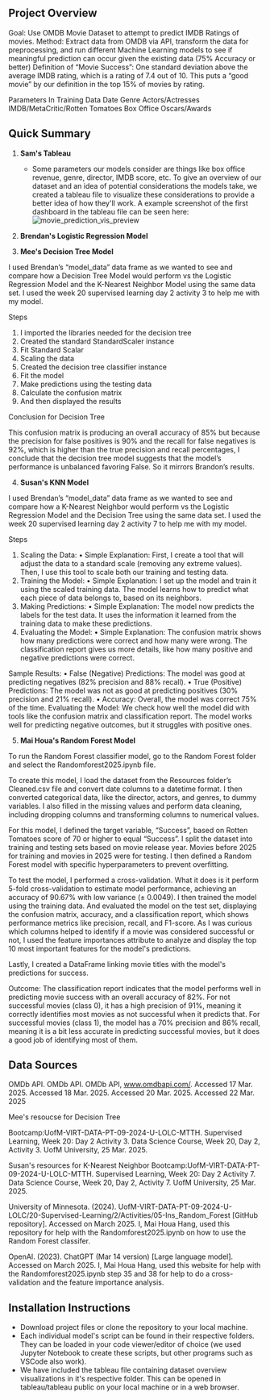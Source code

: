 ## Project Overview
Goal: Use OMDB Movie Dataset to attempt to predict IMDB Ratings of movies. 
Method: Extract data from OMDB via API, transform the data for preprocessing, and run different Machine Learning models to see if meaningful prediction can occur given the existing data (75% Accuracy or better)
Definition of “Movie Success”:  One standard deviation above the average IMDB rating, which is a rating of 7.4 out of 10. This puts a “good movie” by our definition in the top 15% of movies by rating. 


Parameters In Training Data
Date
Genre
Actors/Actresses
IMDB/MetaCritic/Rotten Tomatoes
Box Office
Oscars/Awards

## Quick Summary
1. **Sam's Tableau**
   * Some parameters our models consider are things like box office revenue, genre, director, IMDB score, etc. To give an overview of our dataset and an idea of potential considerations the models take, we created a tableau file to visualize these considerations to provide a better idea of how they'll work. A example screenshot of the first dashboard in the tableau file can be seen here: ![movie_prediction_vis_preview](https://github.com/user-attachments/assets/a8f1495f-d959-4dbb-a0c6-54c1053f9f76)
2. **Brendan's Logistic Regression Model**

3. **Mee's Decision Tree Model**

I used Brendan’s “model_data” data frame as we wanted to see and compare how a Decision Tree Model would perform vs the Logistic Regression Model and the K-Nearest Neighbor Model using the same data set. I used the week 20 supervised learning day 2 activity 3 to help me with my model.

Steps

1. I imported the libraries needed for the decision tree 
2. Created the standard StandardScaler instance
3. Fit Standard Scalar
4. Scaling the data
5. Created the decision tree classifier instance
6. Fit the model
7. Make predictions using the testing data
8. Calculate the confusion matrix
9. And then displayed the results

Conclusion for Decision Tree

This confusion matrix is producing an overall accuracy of 85% but because the precision for false positives is 90% and the recall for false negatives is 92%, which is higher than the true precision and recall percentages, I conclude that the decision tree model suggests that the model’s performance is unbalanced favoring False. So it mirrors Brandon’s results.


4. **Susan's KNN Model**
   
I used Brendan’s “model_data” data frame as we wanted to see and compare how a K-Nearest Neighbor would perform vs the Logistic Regression Model and the Decision Tree using the same data set. I used the week 20 supervised learning day 2 activity 7 to help me with my model.

Steps 

1. Scaling the Data:
•	Simple Explanation: First, I create a tool that will adjust the data to a standard scale (removing any extreme values). Then, I use this tool to scale both our training and testing data.
2. Training the Model:
•	Simple Explanation: I set up the model and train it using the scaled training data. The model learns how to predict what each piece of data belongs to, based on its neighbors.
3. Making Predictions:
•	Simple Explanation: The model now predicts the labels for the test data. It uses the information it learned from the training data to make these predictions.
4. Evaluating the Model:
•	Simple Explanation: The confusion matrix shows how many predictions were correct and how many were wrong. The classification report gives us more details, like how many positive and negative predictions were correct.

Sample Results:
•	False (Negative) Predictions: The model was good at predicting negatives (82% precision and 88% recall).
•	True (Positive) Predictions: The model was not as good at predicting positives (30% precision and 21% recall).
•	Accuracy: Overall, the model was correct 75% of the time.
Evaluating the Model: We check how well the model did with tools like the confusion matrix and classification report. The model works well for predicting negative outcomes, but it struggles with positive ones.


5. **Mai Houa's Random Forest Model**

To run the Random Forest classifier model, go to the Random Forest folder and select the Randomforest2025.ipynb file.

To create this model, I load the dataset from the Resources folder’s Cleaned.csv file and convert date columns to a datetime format. I then converted categorical data, like the director, actors, and genres, to dummy variables. I also filled in the missing values and perform data cleaning, including dropping columns and transforming columns to numerical values.

For this model, I defined the target variable, “Success”, based on Rotten Tomatoes score of 70 or higher to equal “Success”. I split the dataset into training and testing sets based on movie release year. Movies before 2025 for training and movies in 2025 were for testing. I then defined a Random Forest model with specific hyperparameters to prevent overfitting.

To test the model, I performed a cross-validation. What it does is it perform 5-fold cross-validation to estimate model performance, achieving an accuracy of 90.67% with low variance (± 0.0049). I then trained the model using the training data. And evaluated the model on the test set, displaying the confusion matrix, accuracy, and a classification report, which shows performance metrics like precision, recall, and F1-score. As I was curious which columns helped to identify if a movie was considered successful or not, I used the feature importances attribute to analyze and display the top 10 most important features for the model's predictions.

Lastly, I created a DataFrame linking movie titles with the model's predictions for success.

Outcome:
The classification report indicates that the model performs well in predicting movie success with an overall accuracy of 82%. For not successful movies (class 0), it has a high precision of 91%, meaning it correctly identifies most movies as not successful when it predicts that. For successful movies (class 1), the model has a 70% precision and 86% recall, meaning it is a bit less accurate in predicting successful movies, but it does a good job of identifying most of them.
   
## Data Sources
OMDb API. OMDb API. OMDb API, www.omdbapi.com/. Accessed 17 Mar. 2025. Accessed 18 Mar. 2025. Accessed 20 Mar. 2025. Accessed 22 Mar. 2025

Mee's resoucse for Decision Tree

Bootcamp:UofM-VIRT-DATA-PT-09-2024-U-LOLC-MTTH. Supervised Learning, Week 20: Day 2 Activity 3. Data Science Course, Week 20, Day 2, Activity 3. UofM University, 25 Mar. 2025.

Susan's resources for K-Nearest Neighbor
Bootcamp:UofM-VIRT-DATA-PT-09-2024-U-LOLC-MTTH. Supervised Learning, Week 20: Day 2 Activity 7. Data Science Course, Week 20, Day 2, Activity 7. UofM University, 25 Mar. 2025.

University of Minnesota. (2024). UofM-VIRT-DATA-PT-09-2024-U-LOLC/20-Supervised-Learning/2/Activities/05-Ins_Random_Forest [GitHub repository]. Accessed on March 2025. I, Mai Houa Hang, used this repository for help with the Randomforest2025.ipynb on how to use the Random Forest classifer.

OpenAI. (2023). ChatGPT (Mar 14 version) [Large language model]. Accessed on March 2025. I, Mai Houa Hang, used this website for help with the Randomforest2025.ipynb step 35 and 38 for help to do a cross-validation and the feature importance analysis.

## Installation Instructions
* Download project files or clone the repository to your local machine.
* Each individual model's script can be found in their respective folders. They can be loaded in your code viewer/editor of choice (we used Jupyter Notebook to create these scripts, but other programs such as VSCode also work).
* We have included the tableau file containing dataset overview visualizations in it's respective folder. This can be opened in tableau/tableau public on your local machine or in a web browser.
